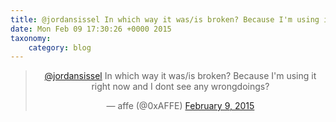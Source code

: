```yaml
---
title: @jordansissel In which way it was/is broken? Because I'm using it right now and I dont see any wrongdoings?
date: Mon Feb 09 17:30:26 +0000 2015
taxonomy:
    category: blog
---
```

<blockquote class="twitter-tweet" align="center" width="350"><p lang="en" dir="ltr"><a href="https://twitter.com/jordansissel">@jordansissel</a> In which way it was/is broken? Because I&#39;m using it right now and I dont see any wrongdoings?</p>&mdash; affe (@0xAFFE) <a href="https://twitter.com/0xAFFE/status/564838750472384512">February 9, 2015</a></blockquote>
